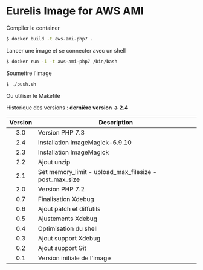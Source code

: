 # Eurelis Image for AWS AMI

Compiler le container
````bash
$ docker build -t aws-ami-php7 .
````

Lancer une image et se connecter avec un shell
````bash
$ docker run -i -t aws-ami-php7 /bin/bash
````

Soumettre l'image
````bash
$ ./push.sh
````
Ou utiliser le Makefile


Historique des versions : **dernière version -> 2.4**

| Version | Description                                            |
| :-----: | ------------------------------------------------------ |
|   3.0   | Version PHP 7.3                                        |
|   2.4   | Installation ImageMagick-6.9.10                        |
|   2.3   | Installation ImageMagick                               |
|   2.2   | Ajout unzip                                            |
|   2.1   | Set memory_limit - upload_max_filesize - post_max_size |
|   2.0   | Version PHP 7.2                                        |
|   0.7   | Finalisation Xdebug                                    |
|   0.6   | Ajout patch et diffutils                               |
|   0.5   | Ajustements Xdebug                                     |
|   0.4   | Optimisation du shell                                  |
|   0.3   | Ajout support Xdebug                                   |
|   0.2   | Ajout support Git                                      |
|   0.1   | Version initiale de l'image                            |
